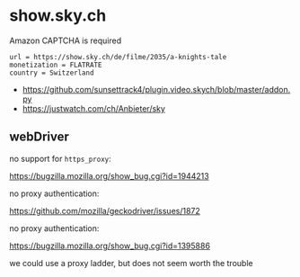# show.sky.ch

Amazon CAPTCHA is required

~~~
url = https://show.sky.ch/de/filme/2035/a-knights-tale
monetization = FLATRATE
country = Switzerland
~~~

- https://github.com/sunsettrack4/plugin.video.skych/blob/master/addon.py
- https://justwatch.com/ch/Anbieter/sky

## webDriver

no support for `https_proxy`:

<https://bugzilla.mozilla.org/show_bug.cgi?id=1944213>

no proxy authentication:

https://github.com/mozilla/geckodriver/issues/1872

no proxy authentication:

<https://bugzilla.mozilla.org/show_bug.cgi?id=1395886>

we could use a proxy ladder, but does not seem worth the trouble
